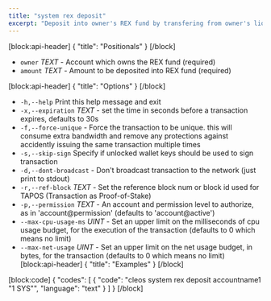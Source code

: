 ```yaml
---
title: "system rex deposit"
excerpt: "Deposit into owner's REX fund by transfering from owner's liquid token balance"
---
```

[block:api-header]
{
  "title": "Positionals"
}
[/block]
- `owner` _TEXT_ - Account which owns the REX fund (required)
- `amount` _TEXT_ - Amount to be deposited into REX fund (required)

[block:api-header]
{
  "title": "Options"
}
[/block]
- `-h,--help` Print this help message and exit
- `-x,--expiration` _TEXT_ - set the time in seconds before a transaction expires, defaults to 30s
- `-f,--force-unique` - Force the transaction to be unique. this will consume extra bandwidth and remove any protections against accidently issuing the same transaction multiple times
- `-s,--skip-sign` Specify if unlocked wallet keys should be used to sign transaction
- `-d,--dont-broadcast` - Don't broadcast transaction to the network (just print to stdout)
- `-r,--ref-block` _TEXT_ - Set the reference block num or block id used for TAPOS (Transaction as Proof-of-Stake)
- `-p,--permission`  _TEXT_ - An account and permission level to authorize, as in 'account@permission' (defaults to 'account@active')
- `--max-cpu-usage-ms` _UINT_ - Set an upper limit on the milliseconds of cpu usage budget, for the execution of the transaction (defaults to 0 which means no limit)
- `--max-net-usage` _UINT_ - Set an upper limit on the net usage budget, in bytes, for the transaction (defaults to 0 which means no limit)
[block:api-header]
{
  "title": "Examples"
}
[/block]

[block:code]
{
  "codes": [
    {
      "code": "cleos system rex deposit accountname1 \"1 SYS\"",
      "language": "text"
    }
  ]
}
[/block]